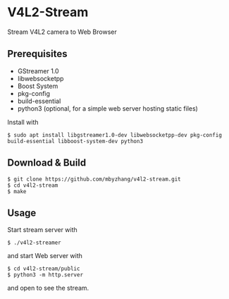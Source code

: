 # V4L2-Stream

Stream V4L2 camera to Web Browser

## Prerequisites

* GStreamer 1.0
* libwebsocketpp
* Boost System
* pkg-config
* build-essential
* python3 (optional, for a simple web server hosting static files)

Install with

```
$ sudo apt install libgstreamer1.0-dev libwebsocketpp-dev pkg-config build-essential libboost-system-dev python3
```

## Download & Build

```
$ git clone https://github.com/mbyzhang/v4l2-stream.git
$ cd v4l2-stream
$ make
```

## Usage

Start stream server with

```
$ ./v4l2-streamer 
```

and start Web server with

```
$ cd v4l2-stream/public
$ python3 -m http.server
```

and open [](http://localhost/) to see the stream.
